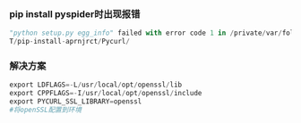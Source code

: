 ### pip install pyspider时出现报错
```python
"python setup.py egg_info" failed with error code 1 in /private/var/folders/b7/r2gh1q256wj_tg77fp8y5wgr0000gn/
T/pip-install-aprnjrct/Pycurl/
```
### 解决方案
```python
export LDFLAGS=-L/usr/local/opt/openssl/lib
export CPPFLAGS=-I/usr/local/opt/openssl/include
export PYCURL_SSL_LIBRARY=openssl
#将openSSL配置到环境
```
